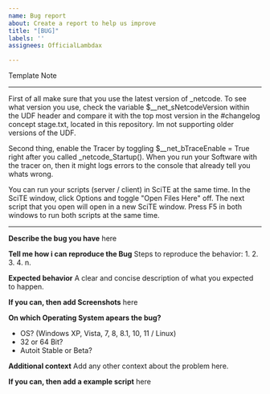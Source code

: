 ```yaml
---
name: Bug report
about: Create a report to help us improve
title: "[BUG]"
labels: ''
assignees: OfficialLambdax

---
```


Template Note
**************************************************************************************************************
First of all make sure that you use the latest version of _netcode.
To see what version you use, check the variable $__net_sNetcodeVersion within the UDF header
and compare it with the top most version in the #changelog concept stage.txt, located in this repository. Im not supporting older versions of the UDF.

Second thing, enable the Tracer by toggling $__net_bTraceEnable = True right after you called _netcode_Startup(). When you run your Software with the tracer on, then it might logs errors to the console that already tell you whats wrong.

You can run your scripts (server / client) in SciTE at the same time. In the SciTE window, click Options and toggle "Open Files Here" off. The next script that you open will open in a new SciTE window. Press F5 in both windows to run both scripts at the same time.
**************************************************************************************************************

**Describe the bug you have**
here


**Tell me how i can reproduce the Bug**
Steps to reproduce the behavior:
1. 
2. 
3. 
4. 
n.


**Expected behavior**
A clear and concise description of what you expected to happen.


**If you can, then add Screenshots**
here


**On which Operating System apears the bug?**
 - OS? (Windows XP, Vista, 7, 8, 8.1, 10, 11 / Linux)
 - 32 or 64 Bit?
 - Autoit Stable or Beta?


**Additional context**
Add any other context about the problem here.


**If you can, then add a example script**
here
